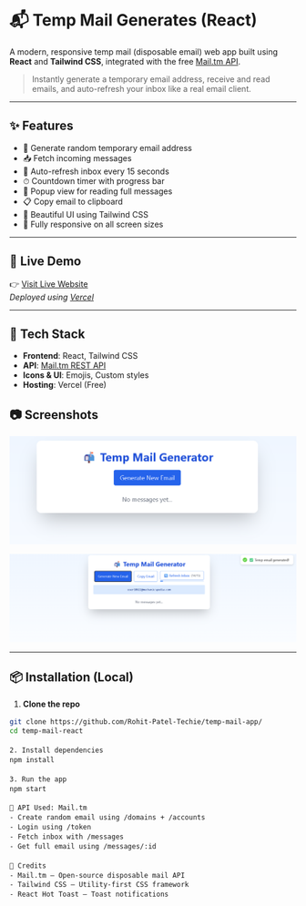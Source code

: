 # 📬 Temp Mail Generates (React)

A modern, responsive temp mail (disposable email) web app built using **React** and **Tailwind CSS**, integrated with the free [Mail.tm API](https://docs.mail.tm/).

> Instantly generate a temporary email address, receive and read emails, and auto-refresh your inbox like a real email client.

---

## ✨ Features

- 📧 Generate random temporary email address
- 📥 Fetch incoming messages
- 🔄 Auto-refresh inbox every 15 seconds
- ⏱ Countdown timer with progress bar
- 📝 Popup view for reading full messages
- 📋 Copy email to clipboard
- 🎨 Beautiful UI using Tailwind CSS
- 📱 Fully responsive on all screen sizes

---

## 🔗 Live Demo

👉 [Visit Live Website](https://your-vercel-url.vercel.app)  
_Deployed using [Vercel](https://vercel.com)_

---

## 🧰 Tech Stack

- **Frontend**: React, Tailwind CSS
- **API**: [Mail.tm REST API](https://docs.mail.tm/)
- **Icons & UI**: Emojis, Custom styles
- **Hosting**: Vercel (Free)

## 📷 Screenshots

![Home](src/assets/screenshots/image-1.png)

![Message](src/assets/screenshots/image-2.png) 

---

## 📦 Installation (Local)

1. **Clone the repo**

```bash
git clone https://github.com/Rohit-Patel-Techie/temp-mail-app/
cd temp-mail-react

2. Install dependencies
npm install

3. Run the app
npm start

📡 API Used: Mail.tm
- Create random email using /domains + /accounts
- Login using /token
- Fetch inbox with /messages
- Get full email using /messages/:id

🙏 Credits
- Mail.tm – Open-source disposable mail API
- Tailwind CSS – Utility-first CSS framework
- React Hot Toast – Toast notifications
